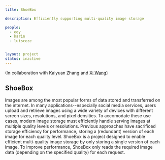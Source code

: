 ```yaml
---
title: ShoeBox

description: Efficiently supporting multi-quality image storage

people:
  - eqy
  - karin
  - luisceze


layout: project
status: inactive
---
```

  (In collaboration with Kaiyuan Zhang and [Xi Wang](https://homes.cs.washington.edu/~xi/))

## ShoeBox
  Images are among the most popular forms of data stored and transferred on the internet.
  In many applications--especially social media services, users upload and retrieve images using
  a wide variety of devices with different screen sizes, resolutions, and pixel densities. To accomodate
  these use cases, modern image storage must efficiently handle serving images at multiple quality levels or resolutions.
  Previous approaches have sacrificed storage efficiency for performance, storing a (redundant) version
  of each image for each quality level. ShoeBox is a project designed to enable efficient multi-quality
  image storage by only storing a single version of each image. To improve performance, ShoeBox only reads
  the required image data (depending  on the specified quality) for each request.
